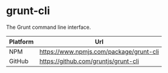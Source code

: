 # grunt-cli

The Grunt command line interface.

| Platform | Url                                                              |
|----------|------------------------------------------------------------------|
| NPM      | https://www.npmjs.com/package/grunt-cli                          |
| GitHub   | https://github.com/gruntjs/grunt-cli                             |
